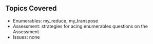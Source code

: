 ## Topics Covered
* Enumerables: my_reduce, my_transpose
* Assessment: strategies for acing enumerables questions on the Assessment
* Issues: none